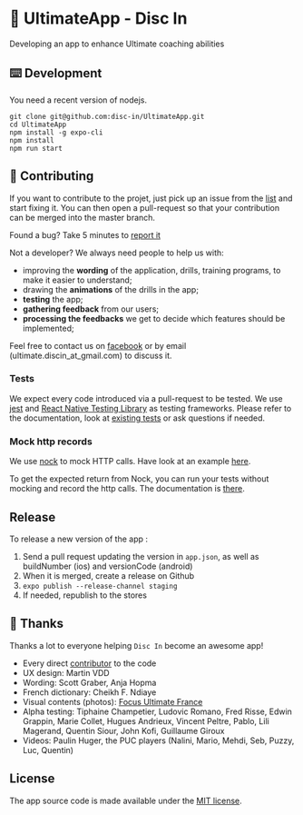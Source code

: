 # 🥏 UltimateApp - Disc In

Developing an app to enhance Ultimate coaching abilities

## ⌨️ Development

You need a recent version of nodejs.

```
git clone git@github.com:disc-in/UltimateApp.git
cd UltimateApp
npm install -g expo-cli
npm install
npm run start
```

## 👏 Contributing

If you want to contribute to the projet, just pick up an issue from the [list](https://github.com/disc-in/UltimateApp/issues) and start fixing it. You can then open a pull-request so that your contribution can be merged into the master branch.

Found a bug? Take 5 minutes to [report it](https://github.com/disc-in/UltimateApp/issues/new?assignees=&labels=bug&template=bug_report.md&title=)

Not a developer? We always need people to help us with:
* improving the **wording** of the application, drills, training programs, to make it easier to understand;
* drawing the **animations** of the drills in the app;
* **testing** the app;
* **gathering feedback** from our users;
* **processing the feedbacks** we get to decide which features should be implemented;

Feel free to contact us on [facebook](https://www.facebook.com/DiscInApp) or by email (ultimate.discin_at_gmail.com) to discuss it.

### Tests

We expect every code introduced via a pull-request to be tested.
We use [jest](https://jestjs.io/docs/en/tutorial-react-native) and [React Native Testing Library](https://callstack.github.io/react-native-testing-library/) as testing frameworks. Please refer to the documentation, look at [existing tests](https://github.com/disc-in/UltimateApp/blob/master/src/Components/DrillListPage.test.js) or ask questions if needed.

### Mock http records

We use [nock](https://github.com/nock/nock) to mock HTTP calls. Have look at an example [here](https://github.com/disc-in/UltimateApp/blob/master/src/Components/shared/VimeoVideo.test.js).

To get the expected return from Nock, you can run your tests without mocking and record the http calls. The documentation is [there](https://github.com/nock/nock#recording).

## Release

To release a new version of the app :
1. Send a pull request updating the version in `app.json`, as well as buildNumber (ios) and versionCode (android)
2. When it is merged, create a release on Github
3. `expo publish --release-channel staging`
4. If needed, republish to the stores

## 🙏 Thanks

Thanks a lot to everyone helping `Disc In` become an awesome app!

* Every direct [contributor](https://github.com/disc-in/UltimateApp/graphs/contributors) to the code
* UX design: Martin VDD
* Wording: Scott Graber, Anja Hopma
* French dictionary: Cheikh F. Ndiaye
* Visual contents (photos): [Focus Ultimate France](https://www.facebook.com/ultifocus/)
* Alpha testing: Tiphaine Champetier, Ludovic Romano, Fred Risse, Edwin Grappin, Marie Collet, Hugues Andrieux, Vincent Peltre, Pablo, Lili Magerand, Quentin Siour, John Kofi, Guillaume Giroux
* Videos: Paulin Huger, the PUC players (Nalini, Mario, Mehdi, Seb, Puzzy, Luc, Quentin)

## License

The app source code is made available under the [MIT license](LICENSE).
